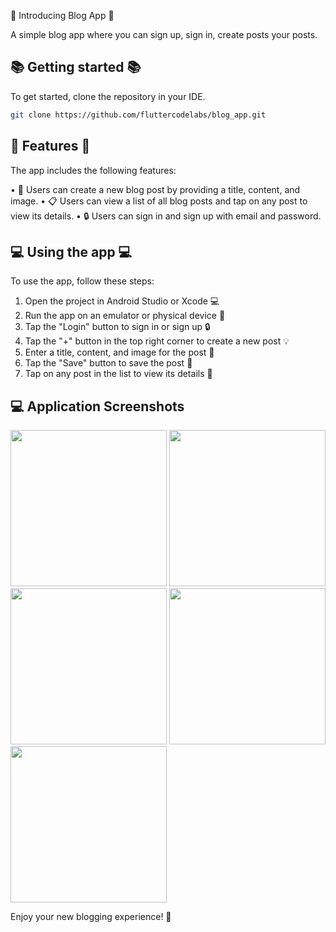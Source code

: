 🎉 Introducing Blog App 🎉

A simple blog app where you can sign up, sign in, create posts  your posts.

## 📚 Getting started 📚

To get started, clone the repository in your IDE.

```bash
git clone https://github.com/fluttercodelabs/blog_app.git
```

## 🌟 Features 🌟

The app includes the following features:

• 📄 Users can create a new blog post by providing a title, content, and image.
• 📋 Users can view a list of all blog posts and tap on any post to view its details.
• 🔒 Users can sign in and sign up with email and password.

## 💻 Using the app 💻

To use the app, follow these steps:

1. Open the project in Android Studio or Xcode 💻
2. Run the app on an emulator or physical device 📱
3. Tap the "Login" button to sign in or sign up 🔒
4. Tap the "+" button in the top right corner to create a new post 💡
5. Enter a title, content, and image for the post 📝
6. Tap the "Save" button to save the post 💾
7. Tap on any post in the list to view its details 📄

## 💻 Application Screenshots

<img src="https://github.com/vipinmehra535/blog_app/assets/88340224/64333999-955d-4cef-9e68-19ddb3c1a30e" width="250" />
<img src="https://github.com/vipinmehra535/blog_app/assets/88340224/e3d28569-9f36-4531-a6e3-5d08eb03c5d6" width="250" />
<img src="https://github.com/vipinmehra535/blog_app/assets/88340224/204c0732-93b8-4b4e-92d1-1c8cf385a7a7" width="250" />
<img src="https://github.com/vipinmehra535/blog_app/assets/88340224/5677d3bf-0374-4b93-bfba-ee6e3f8ac541" width="250" />
<img src="https://github.com/vipinmehra535/blog_app/assets/88340224/b550adfe-f221-44cb-b0b7-9a24caecda7e" width="250" />


Enjoy your new blogging experience! 💖


